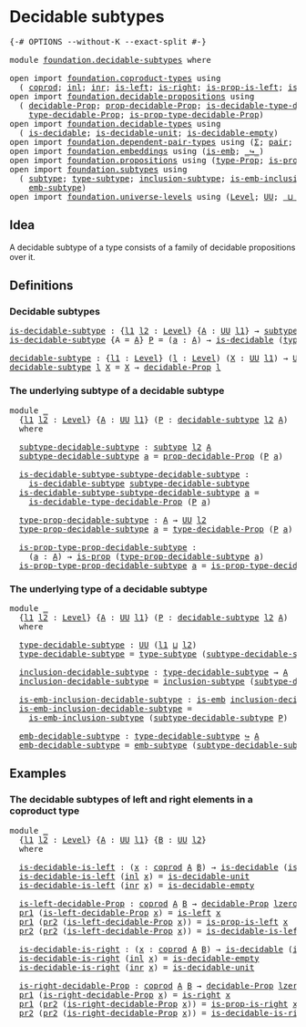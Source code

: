 # Decidable subtypes

<pre class="Agda"><a id="31" class="Symbol">{-#</a> <a id="35" class="Keyword">OPTIONS</a> <a id="43" class="Pragma">--without-K</a> <a id="55" class="Pragma">--exact-split</a> <a id="69" class="Symbol">#-}</a>

<a id="74" class="Keyword">module</a> <a id="81" href="foundation.decidable-subtypes.html" class="Module">foundation.decidable-subtypes</a> <a id="111" class="Keyword">where</a>

<a id="118" class="Keyword">open</a> <a id="123" class="Keyword">import</a> <a id="130" href="foundation.coproduct-types.html" class="Module">foundation.coproduct-types</a> <a id="157" class="Keyword">using</a>
  <a id="165" class="Symbol">(</a> <a id="167" href="foundation.coproduct-types.html#1168" class="Datatype">coprod</a><a id="173" class="Symbol">;</a> <a id="175" href="foundation.coproduct-types.html#1239" class="InductiveConstructor">inl</a><a id="178" class="Symbol">;</a> <a id="180" href="foundation.coproduct-types.html#1262" class="InductiveConstructor">inr</a><a id="183" class="Symbol">;</a> <a id="185" href="foundation.coproduct-types.html#1765" class="Function">is-left</a><a id="192" class="Symbol">;</a> <a id="194" href="foundation.coproduct-types.html#2077" class="Function">is-right</a><a id="202" class="Symbol">;</a> <a id="204" href="foundation.coproduct-types.html#1841" class="Function">is-prop-is-left</a><a id="219" class="Symbol">;</a> <a id="221" href="foundation.coproduct-types.html#2156" class="Function">is-prop-is-right</a><a id="237" class="Symbol">)</a>
<a id="239" class="Keyword">open</a> <a id="244" class="Keyword">import</a> <a id="251" href="foundation.decidable-propositions.html" class="Module">foundation.decidable-propositions</a> <a id="285" class="Keyword">using</a>
  <a id="293" class="Symbol">(</a> <a id="295" href="foundation.decidable-propositions.html#1883" class="Function">decidable-Prop</a><a id="309" class="Symbol">;</a> <a id="311" href="foundation.decidable-propositions.html#2032" class="Function">prop-decidable-Prop</a><a id="330" class="Symbol">;</a> <a id="332" href="foundation.decidable-propositions.html#2371" class="Function">is-decidable-type-decidable-Prop</a><a id="364" class="Symbol">;</a>
    <a id="370" href="foundation.decidable-propositions.html#2141" class="Function">type-decidable-Prop</a><a id="389" class="Symbol">;</a> <a id="391" href="foundation.decidable-propositions.html#2238" class="Function">is-prop-type-decidable-Prop</a><a id="418" class="Symbol">)</a>
<a id="420" class="Keyword">open</a> <a id="425" class="Keyword">import</a> <a id="432" href="foundation.decidable-types.html" class="Module">foundation.decidable-types</a> <a id="459" class="Keyword">using</a>
  <a id="467" class="Symbol">(</a> <a id="469" href="foundation.decidable-types.html#1905" class="Function">is-decidable</a><a id="481" class="Symbol">;</a> <a id="483" href="foundation.decidable-types.html#2740" class="Function">is-decidable-unit</a><a id="500" class="Symbol">;</a> <a id="502" href="foundation.decidable-types.html#2808" class="Function">is-decidable-empty</a><a id="520" class="Symbol">)</a>
<a id="522" class="Keyword">open</a> <a id="527" class="Keyword">import</a> <a id="534" href="foundation.dependent-pair-types.html" class="Module">foundation.dependent-pair-types</a> <a id="566" class="Keyword">using</a> <a id="572" class="Symbol">(</a><a id="573" href="foundation-core.dependent-pair-types.html#502" class="Record">Σ</a><a id="574" class="Symbol">;</a> <a id="576" href="foundation-core.dependent-pair-types.html#575" class="InductiveConstructor">pair</a><a id="580" class="Symbol">;</a> <a id="582" href="foundation-core.dependent-pair-types.html#592" class="Field">pr1</a><a id="585" class="Symbol">;</a> <a id="587" href="foundation-core.dependent-pair-types.html#604" class="Field">pr2</a><a id="590" class="Symbol">)</a>
<a id="592" class="Keyword">open</a> <a id="597" class="Keyword">import</a> <a id="604" href="foundation.embeddings.html" class="Module">foundation.embeddings</a> <a id="626" class="Keyword">using</a> <a id="632" class="Symbol">(</a><a id="633" href="foundation-core.embeddings.html#980" class="Function">is-emb</a><a id="639" class="Symbol">;</a> <a id="641" href="foundation-core.embeddings.html#1062" class="Function Operator">_↪_</a><a id="644" class="Symbol">)</a>
<a id="646" class="Keyword">open</a> <a id="651" class="Keyword">import</a> <a id="658" href="foundation.propositions.html" class="Module">foundation.propositions</a> <a id="682" class="Keyword">using</a> <a id="688" class="Symbol">(</a><a id="689" href="foundation-core.propositions.html#1424" class="Function">type-Prop</a><a id="698" class="Symbol">;</a> <a id="700" href="foundation-core.propositions.html#1246" class="Function">is-prop</a><a id="707" class="Symbol">)</a>
<a id="709" class="Keyword">open</a> <a id="714" class="Keyword">import</a> <a id="721" href="foundation.subtypes.html" class="Module">foundation.subtypes</a> <a id="741" class="Keyword">using</a>
  <a id="749" class="Symbol">(</a> <a id="751" href="foundation-core.subtypes.html#1998" class="Function">subtype</a><a id="758" class="Symbol">;</a> <a id="760" href="foundation-core.subtypes.html#2362" class="Function">type-subtype</a><a id="772" class="Symbol">;</a> <a id="774" href="foundation-core.subtypes.html#2432" class="Function">inclusion-subtype</a><a id="791" class="Symbol">;</a> <a id="793" href="foundation-core.subtypes.html#3531" class="Function">is-emb-inclusion-subtype</a><a id="817" class="Symbol">;</a>
    <a id="823" href="foundation-core.subtypes.html#3785" class="Function">emb-subtype</a><a id="834" class="Symbol">)</a>
<a id="836" class="Keyword">open</a> <a id="841" class="Keyword">import</a> <a id="848" href="foundation.universe-levels.html" class="Module">foundation.universe-levels</a> <a id="875" class="Keyword">using</a> <a id="881" class="Symbol">(</a><a id="882" href="Agda.Primitive.html#597" class="Postulate">Level</a><a id="887" class="Symbol">;</a> <a id="889" href="foundation-core.universe-levels.html#222" class="Primitive">UU</a><a id="891" class="Symbol">;</a> <a id="893" href="Agda.Primitive.html#810" class="Primitive Operator">_⊔_</a><a id="896" class="Symbol">;</a> <a id="898" href="Agda.Primitive.html#780" class="Primitive">lsuc</a><a id="902" class="Symbol">;</a> <a id="904" href="Agda.Primitive.html#764" class="Primitive">lzero</a><a id="909" class="Symbol">)</a>
</pre>
## Idea

A decidable subtype of a type consists of a family of decidable propositions over it.

## Definitions

### Decidable subtypes

<pre class="Agda"><a id="is-decidable-subtype"></a><a id="1060" href="foundation.decidable-subtypes.html#1060" class="Function">is-decidable-subtype</a> <a id="1081" class="Symbol">:</a> <a id="1083" class="Symbol">{</a><a id="1084" href="foundation.decidable-subtypes.html#1084" class="Bound">l1</a> <a id="1087" href="foundation.decidable-subtypes.html#1087" class="Bound">l2</a> <a id="1090" class="Symbol">:</a> <a id="1092" href="Agda.Primitive.html#597" class="Postulate">Level</a><a id="1097" class="Symbol">}</a> <a id="1099" class="Symbol">{</a><a id="1100" href="foundation.decidable-subtypes.html#1100" class="Bound">A</a> <a id="1102" class="Symbol">:</a> <a id="1104" href="foundation-core.universe-levels.html#222" class="Primitive">UU</a> <a id="1107" href="foundation.decidable-subtypes.html#1084" class="Bound">l1</a><a id="1109" class="Symbol">}</a> <a id="1111" class="Symbol">→</a> <a id="1113" href="foundation-core.subtypes.html#1998" class="Function">subtype</a> <a id="1121" href="foundation.decidable-subtypes.html#1087" class="Bound">l2</a> <a id="1124" href="foundation.decidable-subtypes.html#1100" class="Bound">A</a> <a id="1126" class="Symbol">→</a> <a id="1128" href="foundation-core.universe-levels.html#222" class="Primitive">UU</a> <a id="1131" class="Symbol">(</a><a id="1132" href="foundation.decidable-subtypes.html#1084" class="Bound">l1</a> <a id="1135" href="Agda.Primitive.html#810" class="Primitive Operator">⊔</a> <a id="1137" href="foundation.decidable-subtypes.html#1087" class="Bound">l2</a><a id="1139" class="Symbol">)</a>
<a id="1141" href="foundation.decidable-subtypes.html#1060" class="Function">is-decidable-subtype</a> <a id="1162" class="Symbol">{</a><a id="1163" class="Argument">A</a> <a id="1165" class="Symbol">=</a> <a id="1167" href="foundation.decidable-subtypes.html#1167" class="Bound">A</a><a id="1168" class="Symbol">}</a> <a id="1170" href="foundation.decidable-subtypes.html#1170" class="Bound">P</a> <a id="1172" class="Symbol">=</a> <a id="1174" class="Symbol">(</a><a id="1175" href="foundation.decidable-subtypes.html#1175" class="Bound">a</a> <a id="1177" class="Symbol">:</a> <a id="1179" href="foundation.decidable-subtypes.html#1167" class="Bound">A</a><a id="1180" class="Symbol">)</a> <a id="1182" class="Symbol">→</a> <a id="1184" href="foundation.decidable-types.html#1905" class="Function">is-decidable</a> <a id="1197" class="Symbol">(</a><a id="1198" href="foundation-core.propositions.html#1424" class="Function">type-Prop</a> <a id="1208" class="Symbol">(</a><a id="1209" href="foundation.decidable-subtypes.html#1170" class="Bound">P</a> <a id="1211" href="foundation.decidable-subtypes.html#1175" class="Bound">a</a><a id="1212" class="Symbol">))</a>

<a id="decidable-subtype"></a><a id="1216" href="foundation.decidable-subtypes.html#1216" class="Function">decidable-subtype</a> <a id="1234" class="Symbol">:</a> <a id="1236" class="Symbol">{</a><a id="1237" href="foundation.decidable-subtypes.html#1237" class="Bound">l1</a> <a id="1240" class="Symbol">:</a> <a id="1242" href="Agda.Primitive.html#597" class="Postulate">Level</a><a id="1247" class="Symbol">}</a> <a id="1249" class="Symbol">(</a><a id="1250" href="foundation.decidable-subtypes.html#1250" class="Bound">l</a> <a id="1252" class="Symbol">:</a> <a id="1254" href="Agda.Primitive.html#597" class="Postulate">Level</a><a id="1259" class="Symbol">)</a> <a id="1261" class="Symbol">(</a><a id="1262" href="foundation.decidable-subtypes.html#1262" class="Bound">X</a> <a id="1264" class="Symbol">:</a> <a id="1266" href="foundation-core.universe-levels.html#222" class="Primitive">UU</a> <a id="1269" href="foundation.decidable-subtypes.html#1237" class="Bound">l1</a><a id="1271" class="Symbol">)</a> <a id="1273" class="Symbol">→</a> <a id="1275" href="foundation-core.universe-levels.html#222" class="Primitive">UU</a> <a id="1278" class="Symbol">(</a><a id="1279" href="foundation.decidable-subtypes.html#1237" class="Bound">l1</a> <a id="1282" href="Agda.Primitive.html#810" class="Primitive Operator">⊔</a> <a id="1284" href="Agda.Primitive.html#780" class="Primitive">lsuc</a> <a id="1289" href="foundation.decidable-subtypes.html#1250" class="Bound">l</a><a id="1290" class="Symbol">)</a>
<a id="1292" href="foundation.decidable-subtypes.html#1216" class="Function">decidable-subtype</a> <a id="1310" href="foundation.decidable-subtypes.html#1310" class="Bound">l</a> <a id="1312" href="foundation.decidable-subtypes.html#1312" class="Bound">X</a> <a id="1314" class="Symbol">=</a> <a id="1316" href="foundation.decidable-subtypes.html#1312" class="Bound">X</a> <a id="1318" class="Symbol">→</a> <a id="1320" href="foundation.decidable-propositions.html#1883" class="Function">decidable-Prop</a> <a id="1335" href="foundation.decidable-subtypes.html#1310" class="Bound">l</a>
</pre>
### The underlying subtype of a decidable subtype

<pre class="Agda"><a id="1401" class="Keyword">module</a> <a id="1408" href="foundation.decidable-subtypes.html#1408" class="Module">_</a>
  <a id="1412" class="Symbol">{</a><a id="1413" href="foundation.decidable-subtypes.html#1413" class="Bound">l1</a> <a id="1416" href="foundation.decidable-subtypes.html#1416" class="Bound">l2</a> <a id="1419" class="Symbol">:</a> <a id="1421" href="Agda.Primitive.html#597" class="Postulate">Level</a><a id="1426" class="Symbol">}</a> <a id="1428" class="Symbol">{</a><a id="1429" href="foundation.decidable-subtypes.html#1429" class="Bound">A</a> <a id="1431" class="Symbol">:</a> <a id="1433" href="foundation-core.universe-levels.html#222" class="Primitive">UU</a> <a id="1436" href="foundation.decidable-subtypes.html#1413" class="Bound">l1</a><a id="1438" class="Symbol">}</a> <a id="1440" class="Symbol">(</a><a id="1441" href="foundation.decidable-subtypes.html#1441" class="Bound">P</a> <a id="1443" class="Symbol">:</a> <a id="1445" href="foundation.decidable-subtypes.html#1216" class="Function">decidable-subtype</a> <a id="1463" href="foundation.decidable-subtypes.html#1416" class="Bound">l2</a> <a id="1466" href="foundation.decidable-subtypes.html#1429" class="Bound">A</a><a id="1467" class="Symbol">)</a>
  <a id="1471" class="Keyword">where</a>
  
  <a id="1482" href="foundation.decidable-subtypes.html#1482" class="Function">subtype-decidable-subtype</a> <a id="1508" class="Symbol">:</a> <a id="1510" href="foundation-core.subtypes.html#1998" class="Function">subtype</a> <a id="1518" href="foundation.decidable-subtypes.html#1416" class="Bound">l2</a> <a id="1521" href="foundation.decidable-subtypes.html#1429" class="Bound">A</a>
  <a id="1525" href="foundation.decidable-subtypes.html#1482" class="Function">subtype-decidable-subtype</a> <a id="1551" href="foundation.decidable-subtypes.html#1551" class="Bound">a</a> <a id="1553" class="Symbol">=</a> <a id="1555" href="foundation.decidable-propositions.html#2032" class="Function">prop-decidable-Prop</a> <a id="1575" class="Symbol">(</a><a id="1576" href="foundation.decidable-subtypes.html#1441" class="Bound">P</a> <a id="1578" href="foundation.decidable-subtypes.html#1551" class="Bound">a</a><a id="1579" class="Symbol">)</a>

  <a id="1584" href="foundation.decidable-subtypes.html#1584" class="Function">is-decidable-subtype-subtype-decidable-subtype</a> <a id="1631" class="Symbol">:</a>
    <a id="1637" href="foundation.decidable-subtypes.html#1060" class="Function">is-decidable-subtype</a> <a id="1658" href="foundation.decidable-subtypes.html#1482" class="Function">subtype-decidable-subtype</a>
  <a id="1686" href="foundation.decidable-subtypes.html#1584" class="Function">is-decidable-subtype-subtype-decidable-subtype</a> <a id="1733" href="foundation.decidable-subtypes.html#1733" class="Bound">a</a> <a id="1735" class="Symbol">=</a>
    <a id="1741" href="foundation.decidable-propositions.html#2371" class="Function">is-decidable-type-decidable-Prop</a> <a id="1774" class="Symbol">(</a><a id="1775" href="foundation.decidable-subtypes.html#1441" class="Bound">P</a> <a id="1777" href="foundation.decidable-subtypes.html#1733" class="Bound">a</a><a id="1778" class="Symbol">)</a>

  <a id="1783" href="foundation.decidable-subtypes.html#1783" class="Function">type-prop-decidable-subtype</a> <a id="1811" class="Symbol">:</a> <a id="1813" href="foundation.decidable-subtypes.html#1429" class="Bound">A</a> <a id="1815" class="Symbol">→</a> <a id="1817" href="foundation-core.universe-levels.html#222" class="Primitive">UU</a> <a id="1820" href="foundation.decidable-subtypes.html#1416" class="Bound">l2</a>
  <a id="1825" href="foundation.decidable-subtypes.html#1783" class="Function">type-prop-decidable-subtype</a> <a id="1853" href="foundation.decidable-subtypes.html#1853" class="Bound">a</a> <a id="1855" class="Symbol">=</a> <a id="1857" href="foundation.decidable-propositions.html#2141" class="Function">type-decidable-Prop</a> <a id="1877" class="Symbol">(</a><a id="1878" href="foundation.decidable-subtypes.html#1441" class="Bound">P</a> <a id="1880" href="foundation.decidable-subtypes.html#1853" class="Bound">a</a><a id="1881" class="Symbol">)</a>

  <a id="1886" href="foundation.decidable-subtypes.html#1886" class="Function">is-prop-type-prop-decidable-subtype</a> <a id="1922" class="Symbol">:</a>
    <a id="1928" class="Symbol">(</a><a id="1929" href="foundation.decidable-subtypes.html#1929" class="Bound">a</a> <a id="1931" class="Symbol">:</a> <a id="1933" href="foundation.decidable-subtypes.html#1429" class="Bound">A</a><a id="1934" class="Symbol">)</a> <a id="1936" class="Symbol">→</a> <a id="1938" href="foundation-core.propositions.html#1246" class="Function">is-prop</a> <a id="1946" class="Symbol">(</a><a id="1947" href="foundation.decidable-subtypes.html#1783" class="Function">type-prop-decidable-subtype</a> <a id="1975" href="foundation.decidable-subtypes.html#1929" class="Bound">a</a><a id="1976" class="Symbol">)</a>
  <a id="1980" href="foundation.decidable-subtypes.html#1886" class="Function">is-prop-type-prop-decidable-subtype</a> <a id="2016" href="foundation.decidable-subtypes.html#2016" class="Bound">a</a> <a id="2018" class="Symbol">=</a> <a id="2020" href="foundation.decidable-propositions.html#2238" class="Function">is-prop-type-decidable-Prop</a> <a id="2048" class="Symbol">(</a><a id="2049" href="foundation.decidable-subtypes.html#1441" class="Bound">P</a> <a id="2051" href="foundation.decidable-subtypes.html#2016" class="Bound">a</a><a id="2052" class="Symbol">)</a>
</pre>
### The underlying type of a decidable subtype

<pre class="Agda"><a id="2115" class="Keyword">module</a> <a id="2122" href="foundation.decidable-subtypes.html#2122" class="Module">_</a>
  <a id="2126" class="Symbol">{</a><a id="2127" href="foundation.decidable-subtypes.html#2127" class="Bound">l1</a> <a id="2130" href="foundation.decidable-subtypes.html#2130" class="Bound">l2</a> <a id="2133" class="Symbol">:</a> <a id="2135" href="Agda.Primitive.html#597" class="Postulate">Level</a><a id="2140" class="Symbol">}</a> <a id="2142" class="Symbol">{</a><a id="2143" href="foundation.decidable-subtypes.html#2143" class="Bound">A</a> <a id="2145" class="Symbol">:</a> <a id="2147" href="foundation-core.universe-levels.html#222" class="Primitive">UU</a> <a id="2150" href="foundation.decidable-subtypes.html#2127" class="Bound">l1</a><a id="2152" class="Symbol">}</a> <a id="2154" class="Symbol">(</a><a id="2155" href="foundation.decidable-subtypes.html#2155" class="Bound">P</a> <a id="2157" class="Symbol">:</a> <a id="2159" href="foundation.decidable-subtypes.html#1216" class="Function">decidable-subtype</a> <a id="2177" href="foundation.decidable-subtypes.html#2130" class="Bound">l2</a> <a id="2180" href="foundation.decidable-subtypes.html#2143" class="Bound">A</a><a id="2181" class="Symbol">)</a>
  <a id="2185" class="Keyword">where</a>
  
  <a id="2196" href="foundation.decidable-subtypes.html#2196" class="Function">type-decidable-subtype</a> <a id="2219" class="Symbol">:</a> <a id="2221" href="foundation-core.universe-levels.html#222" class="Primitive">UU</a> <a id="2224" class="Symbol">(</a><a id="2225" href="foundation.decidable-subtypes.html#2127" class="Bound">l1</a> <a id="2228" href="Agda.Primitive.html#810" class="Primitive Operator">⊔</a> <a id="2230" href="foundation.decidable-subtypes.html#2130" class="Bound">l2</a><a id="2232" class="Symbol">)</a>
  <a id="2236" href="foundation.decidable-subtypes.html#2196" class="Function">type-decidable-subtype</a> <a id="2259" class="Symbol">=</a> <a id="2261" href="foundation-core.subtypes.html#2362" class="Function">type-subtype</a> <a id="2274" class="Symbol">(</a><a id="2275" href="foundation.decidable-subtypes.html#1482" class="Function">subtype-decidable-subtype</a> <a id="2301" href="foundation.decidable-subtypes.html#2155" class="Bound">P</a><a id="2302" class="Symbol">)</a>

  <a id="2307" href="foundation.decidable-subtypes.html#2307" class="Function">inclusion-decidable-subtype</a> <a id="2335" class="Symbol">:</a> <a id="2337" href="foundation.decidable-subtypes.html#2196" class="Function">type-decidable-subtype</a> <a id="2360" class="Symbol">→</a> <a id="2362" href="foundation.decidable-subtypes.html#2143" class="Bound">A</a>
  <a id="2366" href="foundation.decidable-subtypes.html#2307" class="Function">inclusion-decidable-subtype</a> <a id="2394" class="Symbol">=</a> <a id="2396" href="foundation-core.subtypes.html#2432" class="Function">inclusion-subtype</a> <a id="2414" class="Symbol">(</a><a id="2415" href="foundation.decidable-subtypes.html#1482" class="Function">subtype-decidable-subtype</a> <a id="2441" href="foundation.decidable-subtypes.html#2155" class="Bound">P</a><a id="2442" class="Symbol">)</a>

  <a id="2447" href="foundation.decidable-subtypes.html#2447" class="Function">is-emb-inclusion-decidable-subtype</a> <a id="2482" class="Symbol">:</a> <a id="2484" href="foundation-core.embeddings.html#980" class="Function">is-emb</a> <a id="2491" href="foundation.decidable-subtypes.html#2307" class="Function">inclusion-decidable-subtype</a>
  <a id="2521" href="foundation.decidable-subtypes.html#2447" class="Function">is-emb-inclusion-decidable-subtype</a> <a id="2556" class="Symbol">=</a>
    <a id="2562" href="foundation-core.subtypes.html#3531" class="Function">is-emb-inclusion-subtype</a> <a id="2587" class="Symbol">(</a><a id="2588" href="foundation.decidable-subtypes.html#1482" class="Function">subtype-decidable-subtype</a> <a id="2614" href="foundation.decidable-subtypes.html#2155" class="Bound">P</a><a id="2615" class="Symbol">)</a>

  <a id="2620" href="foundation.decidable-subtypes.html#2620" class="Function">emb-decidable-subtype</a> <a id="2642" class="Symbol">:</a> <a id="2644" href="foundation.decidable-subtypes.html#2196" class="Function">type-decidable-subtype</a> <a id="2667" href="foundation-core.embeddings.html#1062" class="Function Operator">↪</a> <a id="2669" href="foundation.decidable-subtypes.html#2143" class="Bound">A</a>
  <a id="2673" href="foundation.decidable-subtypes.html#2620" class="Function">emb-decidable-subtype</a> <a id="2695" class="Symbol">=</a> <a id="2697" href="foundation-core.subtypes.html#3785" class="Function">emb-subtype</a> <a id="2709" class="Symbol">(</a><a id="2710" href="foundation.decidable-subtypes.html#1482" class="Function">subtype-decidable-subtype</a> <a id="2736" href="foundation.decidable-subtypes.html#2155" class="Bound">P</a><a id="2737" class="Symbol">)</a>
</pre>
## Examples

### The decidable subtypes of left and right elements in a coproduct type

<pre class="Agda"><a id="2840" class="Keyword">module</a> <a id="2847" href="foundation.decidable-subtypes.html#2847" class="Module">_</a>
  <a id="2851" class="Symbol">{</a><a id="2852" href="foundation.decidable-subtypes.html#2852" class="Bound">l1</a> <a id="2855" href="foundation.decidable-subtypes.html#2855" class="Bound">l2</a> <a id="2858" class="Symbol">:</a> <a id="2860" href="Agda.Primitive.html#597" class="Postulate">Level</a><a id="2865" class="Symbol">}</a> <a id="2867" class="Symbol">{</a><a id="2868" href="foundation.decidable-subtypes.html#2868" class="Bound">A</a> <a id="2870" class="Symbol">:</a> <a id="2872" href="foundation-core.universe-levels.html#222" class="Primitive">UU</a> <a id="2875" href="foundation.decidable-subtypes.html#2852" class="Bound">l1</a><a id="2877" class="Symbol">}</a> <a id="2879" class="Symbol">{</a><a id="2880" href="foundation.decidable-subtypes.html#2880" class="Bound">B</a> <a id="2882" class="Symbol">:</a> <a id="2884" href="foundation-core.universe-levels.html#222" class="Primitive">UU</a> <a id="2887" href="foundation.decidable-subtypes.html#2855" class="Bound">l2</a><a id="2889" class="Symbol">}</a>
  <a id="2893" class="Keyword">where</a>

  <a id="2902" href="foundation.decidable-subtypes.html#2902" class="Function">is-decidable-is-left</a> <a id="2923" class="Symbol">:</a> <a id="2925" class="Symbol">(</a><a id="2926" href="foundation.decidable-subtypes.html#2926" class="Bound">x</a> <a id="2928" class="Symbol">:</a> <a id="2930" href="foundation.coproduct-types.html#1168" class="Datatype">coprod</a> <a id="2937" href="foundation.decidable-subtypes.html#2868" class="Bound">A</a> <a id="2939" href="foundation.decidable-subtypes.html#2880" class="Bound">B</a><a id="2940" class="Symbol">)</a> <a id="2942" class="Symbol">→</a> <a id="2944" href="foundation.decidable-types.html#1905" class="Function">is-decidable</a> <a id="2957" class="Symbol">(</a><a id="2958" href="foundation.coproduct-types.html#1765" class="Function">is-left</a> <a id="2966" href="foundation.decidable-subtypes.html#2926" class="Bound">x</a><a id="2967" class="Symbol">)</a>
  <a id="2971" href="foundation.decidable-subtypes.html#2902" class="Function">is-decidable-is-left</a> <a id="2992" class="Symbol">(</a><a id="2993" href="foundation.coproduct-types.html#1239" class="InductiveConstructor">inl</a> <a id="2997" href="foundation.decidable-subtypes.html#2997" class="Bound">x</a><a id="2998" class="Symbol">)</a> <a id="3000" class="Symbol">=</a> <a id="3002" href="foundation.decidable-types.html#2740" class="Function">is-decidable-unit</a>
  <a id="3022" href="foundation.decidable-subtypes.html#2902" class="Function">is-decidable-is-left</a> <a id="3043" class="Symbol">(</a><a id="3044" href="foundation.coproduct-types.html#1262" class="InductiveConstructor">inr</a> <a id="3048" href="foundation.decidable-subtypes.html#3048" class="Bound">x</a><a id="3049" class="Symbol">)</a> <a id="3051" class="Symbol">=</a> <a id="3053" href="foundation.decidable-types.html#2808" class="Function">is-decidable-empty</a>

  <a id="3075" href="foundation.decidable-subtypes.html#3075" class="Function">is-left-decidable-Prop</a> <a id="3098" class="Symbol">:</a> <a id="3100" href="foundation.coproduct-types.html#1168" class="Datatype">coprod</a> <a id="3107" href="foundation.decidable-subtypes.html#2868" class="Bound">A</a> <a id="3109" href="foundation.decidable-subtypes.html#2880" class="Bound">B</a> <a id="3111" class="Symbol">→</a> <a id="3113" href="foundation.decidable-propositions.html#1883" class="Function">decidable-Prop</a> <a id="3128" href="Agda.Primitive.html#764" class="Primitive">lzero</a>
  <a id="3136" href="foundation-core.dependent-pair-types.html#592" class="Field">pr1</a> <a id="3140" class="Symbol">(</a><a id="3141" href="foundation.decidable-subtypes.html#3075" class="Function">is-left-decidable-Prop</a> <a id="3164" href="foundation.decidable-subtypes.html#3164" class="Bound">x</a><a id="3165" class="Symbol">)</a> <a id="3167" class="Symbol">=</a> <a id="3169" href="foundation.coproduct-types.html#1765" class="Function">is-left</a> <a id="3177" href="foundation.decidable-subtypes.html#3164" class="Bound">x</a>
  <a id="3181" href="foundation-core.dependent-pair-types.html#592" class="Field">pr1</a> <a id="3185" class="Symbol">(</a><a id="3186" href="foundation-core.dependent-pair-types.html#604" class="Field">pr2</a> <a id="3190" class="Symbol">(</a><a id="3191" href="foundation.decidable-subtypes.html#3075" class="Function">is-left-decidable-Prop</a> <a id="3214" href="foundation.decidable-subtypes.html#3214" class="Bound">x</a><a id="3215" class="Symbol">))</a> <a id="3218" class="Symbol">=</a> <a id="3220" href="foundation.coproduct-types.html#1841" class="Function">is-prop-is-left</a> <a id="3236" href="foundation.decidable-subtypes.html#3214" class="Bound">x</a>
  <a id="3240" href="foundation-core.dependent-pair-types.html#604" class="Field">pr2</a> <a id="3244" class="Symbol">(</a><a id="3245" href="foundation-core.dependent-pair-types.html#604" class="Field">pr2</a> <a id="3249" class="Symbol">(</a><a id="3250" href="foundation.decidable-subtypes.html#3075" class="Function">is-left-decidable-Prop</a> <a id="3273" href="foundation.decidable-subtypes.html#3273" class="Bound">x</a><a id="3274" class="Symbol">))</a> <a id="3277" class="Symbol">=</a> <a id="3279" href="foundation.decidable-subtypes.html#2902" class="Function">is-decidable-is-left</a> <a id="3300" href="foundation.decidable-subtypes.html#3273" class="Bound">x</a>

  <a id="3305" href="foundation.decidable-subtypes.html#3305" class="Function">is-decidable-is-right</a> <a id="3327" class="Symbol">:</a> <a id="3329" class="Symbol">(</a><a id="3330" href="foundation.decidable-subtypes.html#3330" class="Bound">x</a> <a id="3332" class="Symbol">:</a> <a id="3334" href="foundation.coproduct-types.html#1168" class="Datatype">coprod</a> <a id="3341" href="foundation.decidable-subtypes.html#2868" class="Bound">A</a> <a id="3343" href="foundation.decidable-subtypes.html#2880" class="Bound">B</a><a id="3344" class="Symbol">)</a> <a id="3346" class="Symbol">→</a> <a id="3348" href="foundation.decidable-types.html#1905" class="Function">is-decidable</a> <a id="3361" class="Symbol">(</a><a id="3362" href="foundation.coproduct-types.html#2077" class="Function">is-right</a> <a id="3371" href="foundation.decidable-subtypes.html#3330" class="Bound">x</a><a id="3372" class="Symbol">)</a>
  <a id="3376" href="foundation.decidable-subtypes.html#3305" class="Function">is-decidable-is-right</a> <a id="3398" class="Symbol">(</a><a id="3399" href="foundation.coproduct-types.html#1239" class="InductiveConstructor">inl</a> <a id="3403" href="foundation.decidable-subtypes.html#3403" class="Bound">x</a><a id="3404" class="Symbol">)</a> <a id="3406" class="Symbol">=</a> <a id="3408" href="foundation.decidable-types.html#2808" class="Function">is-decidable-empty</a>
  <a id="3429" href="foundation.decidable-subtypes.html#3305" class="Function">is-decidable-is-right</a> <a id="3451" class="Symbol">(</a><a id="3452" href="foundation.coproduct-types.html#1262" class="InductiveConstructor">inr</a> <a id="3456" href="foundation.decidable-subtypes.html#3456" class="Bound">x</a><a id="3457" class="Symbol">)</a> <a id="3459" class="Symbol">=</a> <a id="3461" href="foundation.decidable-types.html#2740" class="Function">is-decidable-unit</a>

  <a id="3482" href="foundation.decidable-subtypes.html#3482" class="Function">is-right-decidable-Prop</a> <a id="3506" class="Symbol">:</a> <a id="3508" href="foundation.coproduct-types.html#1168" class="Datatype">coprod</a> <a id="3515" href="foundation.decidable-subtypes.html#2868" class="Bound">A</a> <a id="3517" href="foundation.decidable-subtypes.html#2880" class="Bound">B</a> <a id="3519" class="Symbol">→</a> <a id="3521" href="foundation.decidable-propositions.html#1883" class="Function">decidable-Prop</a> <a id="3536" href="Agda.Primitive.html#764" class="Primitive">lzero</a>
  <a id="3544" href="foundation-core.dependent-pair-types.html#592" class="Field">pr1</a> <a id="3548" class="Symbol">(</a><a id="3549" href="foundation.decidable-subtypes.html#3482" class="Function">is-right-decidable-Prop</a> <a id="3573" href="foundation.decidable-subtypes.html#3573" class="Bound">x</a><a id="3574" class="Symbol">)</a> <a id="3576" class="Symbol">=</a> <a id="3578" href="foundation.coproduct-types.html#2077" class="Function">is-right</a> <a id="3587" href="foundation.decidable-subtypes.html#3573" class="Bound">x</a>
  <a id="3591" href="foundation-core.dependent-pair-types.html#592" class="Field">pr1</a> <a id="3595" class="Symbol">(</a><a id="3596" href="foundation-core.dependent-pair-types.html#604" class="Field">pr2</a> <a id="3600" class="Symbol">(</a><a id="3601" href="foundation.decidable-subtypes.html#3482" class="Function">is-right-decidable-Prop</a> <a id="3625" href="foundation.decidable-subtypes.html#3625" class="Bound">x</a><a id="3626" class="Symbol">))</a> <a id="3629" class="Symbol">=</a> <a id="3631" href="foundation.coproduct-types.html#2156" class="Function">is-prop-is-right</a> <a id="3648" href="foundation.decidable-subtypes.html#3625" class="Bound">x</a>
  <a id="3652" href="foundation-core.dependent-pair-types.html#604" class="Field">pr2</a> <a id="3656" class="Symbol">(</a><a id="3657" href="foundation-core.dependent-pair-types.html#604" class="Field">pr2</a> <a id="3661" class="Symbol">(</a><a id="3662" href="foundation.decidable-subtypes.html#3482" class="Function">is-right-decidable-Prop</a> <a id="3686" href="foundation.decidable-subtypes.html#3686" class="Bound">x</a><a id="3687" class="Symbol">))</a> <a id="3690" class="Symbol">=</a> <a id="3692" href="foundation.decidable-subtypes.html#3305" class="Function">is-decidable-is-right</a> <a id="3714" href="foundation.decidable-subtypes.html#3686" class="Bound">x</a>
</pre>